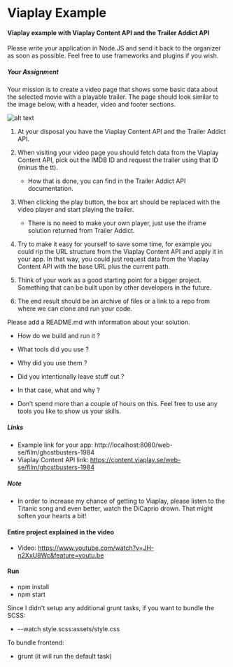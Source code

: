 # Viaplay Example
#### Viaplay example with Viaplay Content API and the Trailer Addict API 



Please write your application in Node.JS and send it back to the organizer as soon as possible. Feel free to use frameworks and plugins if you wish.

##### Your Assignment
Your mission is to create a video page that shows some basic data about the selected movie with a playable trailer. The page should look similar to the image below, with a header, video and footer sections.


![alt text](http://venus.workupload.com/image/nFuoLu49 "Viaplay Screenshot")

1. At your disposal you have the Viaplay Content API and the Trailer Addict API. 

2. When visiting your video page you should fetch data from the Viaplay Content API, pick out the IMDB ID and request the trailer using that ID (minus the tt). 
	
	* How that is done, you can find in the Trailer Addict API documentation. 

3. When clicking the play button, the box art should be replaced with the video player and start playing the trailer. 
	
	* There is no need to make your own player, just use the iframe solution returned from Trailer Addict.

4. Try to make it easy for yourself to save some time, for example you could rip the URL structure from the Viaplay Content API and apply it in your app. In that way, you could just request data from the Viaplay Content API with the base URL plus the current path.

5. Think of your work as a good starting point for a bigger project. Something that can be built upon by other developers in the future. 

6. The end result should be an archive of files or a link to a repo from where we can clone and run your code. 

Please add a README.md with information about your solution. 

* How do we build and run it ? 
* What tools did you use ? 
* Why did you use them ? 
* Did you intentionally leave stuff out ?
* In that case, what and why ?

* Don’t spend more than a couple of hours on this. Feel free to use any tools you like to show us your skills.

##### Links

* Example link for your app: http://localhost:8080/web-se/film/ghostbusters-1984
* Viaplay Content API link: https://content.viaplay.se/web-se/film/ghostbusters-1984


##### Note

* In order to increase my chance of getting to Viaplay, please listen to the Titanic song and even better, watch the DiCaprio drown. That might soften your hearts a bit! 


#### Entire project explained in the video

* Video: https://www.youtube.com/watch?v=JH-n2XxU8Wc&feature=youtu.be

#### Run

* npm install
* npm start

Since I didn't setup any additional grunt tasks, if you want to bundle the SCSS:

* --watch style.scss:assets/style.css

To bundle frontend: 

* grunt (it will run the default task)
